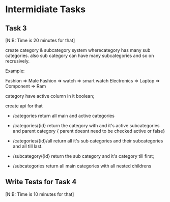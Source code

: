 # Intermidiate Tasks

## Task 3

[N:B: Time is 20 minutes for that]

create category & subcategory system wherecategory has many sub categories.
also sub category can have many subcategories and so on recrusively.

Example:

Fashion => Male Fashion => watch => smart watch
Electronics => Laptop => Component => Ram

category have active column in it boolean;

create api for that

-   /categories return all main and active categories

-   /categories/{id} return the category with and it's active subcategories and parent category { parent doesnt need to be checked active or false}

-   /categories/{id}/all return all it's sub categories and their subcategories and all till last.

-   /subcategory/{id} return the sub category and it's category till first;
-   /subcategories return all main categories with all nested childrens

## Write Tests for Task 4

[N:B: Time is 10 minutes for that]
